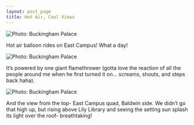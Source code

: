 ```yaml
---
layout: post_page
title: Hot Air, Cool Views
---
```



<img alt="Photo: Buckingham Palace" src="http://nmlin.org/Images/2015.05.07/balloon.jpg" style="max-width:630px;">

Hot air balloon rides on East Campus! What a day!

<img alt="Photo: Buckingham Palace" src="http://nmlin.org/Images/2015.05.07/fire.jpg" style="max-width:630px;">

It’s powered by one giant flamethrower (gotta love the reaction of all the people around me when he first turned it on… screams, shouts, and steps back haha). 

<img alt="Photo: Buckingham Palace" src="http://nmlin.org/Images/2015.05.07/quad.jpg" style="max-width:630px;">

And the view from the top- East Campus quad, Baldwin side. We didn’t go that high up, but rising above Lily Library and seeing the setting sun splash its light over the roof- breathtaking!